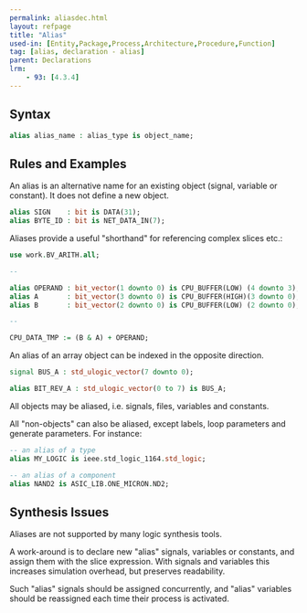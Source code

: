 ```yaml
---
permalink: aliasdec.html
layout: refpage
title: "Alias"
used-in: [Entity,Package,Process,Architecture,Procedure,Function]
tag: [alias, declaration - alias]
parent: Declarations
lrm:
    - 93: [4.3.4]
---
```



## Syntax

```vhdl
alias alias_name : alias_type is object_name;
```

## Rules and Examples

An alias is an alternative name for an existing object (signal, variable or constant). It does not define a new object.
```vhdl
alias SIGN    : bit is DATA(31);
alias BYTE_ID : bit is NET_DATA_IN(7);
```

Aliases provide a useful "shorthand" for referencing complex slices etc.:
```vhdl
use work.BV_ARITH.all;

--

alias OPERAND : bit_vector(1 downto 0) is CPU_BUFFER(LOW) (4 downto 3);
alias A       : bit_vector(3 downto 0) is CPU_BUFFER(HIGH)(3 downto 0);
alias B       : bit_vector(2 downto 0) is CPU_BUFFER(LOW) (2 downto 0);

--

CPU_DATA_TMP := (B & A) + OPERAND;
```

An alias of an array object can be indexed in the opposite direction.
```vhdl
signal BUS_A : std_ulogic_vector(7 downto 0);

alias BIT_REV_A : std_ulogic_vector(0 to 7) is BUS_A;
```

All objects may be aliased, i.e. signals, files, variables and constants.

All "non-objects" can also be aliased, except labels, loop parameters and generate parameters. For instance:

```vhdl
-- an alias of a type
alias MY_LOGIC is ieee.std_logic_1164.std_logic;

-- an alias of a component
alias NAND2 is ASIC_LIB.ONE_MICRON.ND2;
```

## Synthesis Issues

Aliases are not supported by many logic synthesis tools.

A work-around is to declare new "alias" signals, variables or constants, and assign them with the slice expression. With signals and variables this increases simulation overhead, but preserves readability.

Such "alias" signals should be assigned concurrently, and "alias" variables should be reassigned each time their process is activated.
